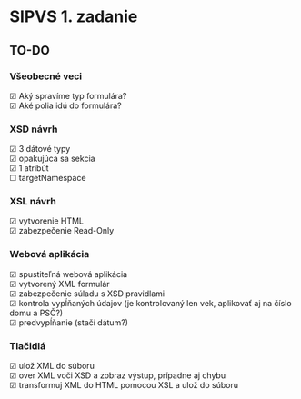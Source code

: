 # SIPVS 1. zadanie
## TO-DO

###  Všeobecné veci
&#9745; Aký spravíme typ formulára? <br>
&#9745; Aké polia idú do formulára?

### XSD návrh
&#9745; 3 dátové typy <br>
&#9745;	opakujúca sa sekcia <br>
&#9745; 1 atribút <br>
&#9744; targetNamespace <br>

### XSL návrh
&#9745; vytvorenie HTML <br>
&#9745; zabezpečenie Read-Only

### Webová aplikácia
&#9745; spustiteľná webová aplikácia <br>
&#9745; vytvorený XML formulár <br>
&#9745; zabezpečenie súladu s XSD pravidlami <br>
&#9745; kontrola vypĺňaných údajov (je kontrolovaný len vek, aplikovať aj na číslo domu a PSČ?) <br>
&#9745; predvypĺňanie (stačí dátum?)

### Tlačidlá
&#9745; ulož XML do súboru <br>
&#9745; over XML voči XSD a zobraz výstup, prípadne aj chybu <br>
&#9745; transformuj XML do HTML pomocou XSL a ulož do súboru

<!---For checked box: &#9745;-->
